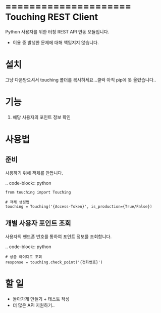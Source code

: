 =====================
Touching REST Client
=====================

Python 사용자를 위한 터칭 REST API 연동 모듈입니다.

* 이용 중 발생한 문제에 대해 책임지지 않습니다.

설치
=======

그냥 다운받으셔서 touching 폴더를 복사하세요...쿨럭
아직 pip에 못 올렸습니다..

기능
======
1. 해당 사용자의 포인트 정보 확인


사용법
=======

준비
------

사용하기 위해 객체를 만듭니다.

.. code-block:: python

    from touching import Touching

    # 객체 생성법
    touching = Touching('{Access-Token}', is_production={True/False})


개별 사용자 포인트 조회
------

사용자의 핸드폰 번호를 통하여 포인트 정보를 조회합니다.

.. code-block:: python

    # 상품 아이디로 조회
    response = touching.check_point('{전화번호}')



할 일
======
- 돌아가게 만들기 + 테스트 작성
- 더 많은 API 지원하기..
